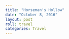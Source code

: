 ```yaml
---
title: "Horseman's Hollow"
date: "October 8, 2016"
layout: post
roll: travel
categories: Travel
---
```

